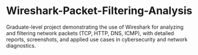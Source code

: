 # Wireshark-Packet-Filtering-Analysis
Graduate-level project demonstrating the use of Wireshark for analyzing and filtering network packets (TCP, HTTP, DNS, ICMP), with detailed reports, screenshots, and applied use cases in cybersecurity and network diagnostics.
